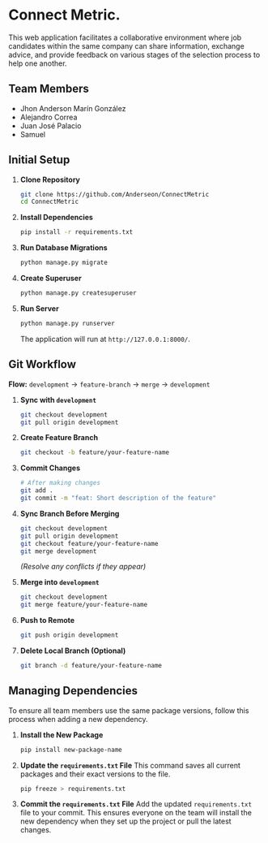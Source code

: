 # Connect Metric.

This web application facilitates a collaborative environment where job candidates within the same company can share information, exchange advice, and provide feedback on various stages of the selection process to help one another.

## Team Members
- Jhon Anderson Marín González
- Alejandro Correa
- Juan José Palacio
- Samuel

##  Initial Setup

1.  **Clone Repository**
    ```bash
    git clone https://github.com/Anderseon/ConnectMetric
    cd ConnectMetric
    ```

2.  **Install Dependencies**
    ```bash
    pip install -r requirements.txt
    ```

3.  **Run Database Migrations**
    ```bash
    python manage.py migrate
    ```

4.  **Create Superuser**
    ```bash
    python manage.py createsuperuser
    ```

5.  **Run Server**
    ```bash
    python manage.py runserver
    ```
    The application will run at `http://127.0.0.1:8000/`.

##  Git Workflow

**Flow:** `development` → `feature-branch` → `merge` → `development`

1.  **Sync with `development`**
    ```bash
    git checkout development
    git pull origin development
    ```

2.  **Create Feature Branch**
    ```bash
    git checkout -b feature/your-feature-name
    ```

3.  **Commit Changes**
    ```bash
    # After making changes
    git add .
    git commit -m "feat: Short description of the feature"
    ```

4.  **Sync Branch Before Merging**
    ```bash
    git checkout development
    git pull origin development
    git checkout feature/your-feature-name
    git merge development
    ```
    *(Resolve any conflicts if they appear)*

5.  **Merge into `development`**
    ```bash
    git checkout development
    git merge feature/your-feature-name
    ```

6.  **Push to Remote**
    ```bash
    git push origin development
    ```

7.  **Delete Local Branch (Optional)**
    ```bash
    git branch -d feature/your-feature-name
    ```

## Managing Dependencies

To ensure all team members use the same package versions, follow this process when adding a new dependency.

1.  **Install the New Package**
    ```bash
    pip install new-package-name
    ```

2.  **Update the `requirements.txt` File**
    This command saves all current packages and their exact versions to the file.
    ```bash
    pip freeze > requirements.txt
    ```

3.  **Commit the `requirements.txt` File**
    Add the updated `requirements.txt` file to your commit. This ensures everyone on the team will install the new dependency when they set up the project or pull the latest changes.
